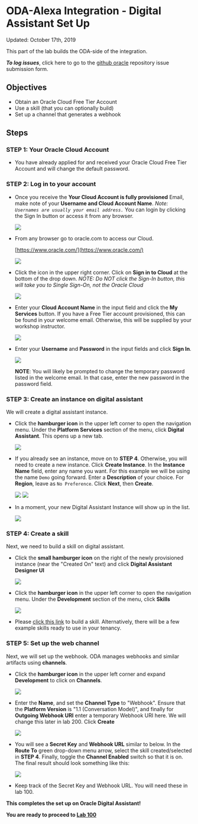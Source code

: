 # ODA-Alexa Integration - Digital Assistant Set Up

Updated: October 17th, 2019

This part of the lab builds the ODA-side of the integration.

***To log issues***, click here to go to the [github oracle](https://github.com/OracleMichael/ODA-Alexa-Workshop/issues/new) repository issue submission form.

## Objectives

- Obtain an Oracle Cloud Free Tier Account
- Use a skill (that you can optionally build)
- Set up a channel that generates a webhook

## Steps

### **STEP 1**: Your Oracle Cloud Account

- You have already applied for and received your Oracle Cloud Free Tier Account and will change the default password.

### **STEP 2**: Log in to your account

- Once you receive the **Your Cloud Account is fully provisioned** Email, make note of your **Username and Cloud Account Name**.   *Note: `Usernames are usually your email address.`*  You can login by clicking the Sign In button or access it from any browser.

    ![](images/signup-email-provisioned.png)

- From any browser go to oracle.com to access our Cloud.

    [https://www.oracle.com/](https://www.oracle.com/)

    ![](images/login-screen.png)

- Click the icon in the upper right corner.  Click on **Sign in to Cloud** at the bottom of the drop down.  *NOTE:  Do NOT click the Sign-In button, this will take you to Single Sign-On, not the Oracle Cloud*

    ![](images/signup.png)

- Enter your **Cloud Account Name** in the input field and click the **My Services** button. If you have a Free Tier account provisioned, this can be found in your welcome email. Otherwise, this will be supplied by your workshop instructor.

    ![](images/login-tenancy.png)  

- Enter your **Username** and **Password** in the input fields and click **Sign In**.

    ![](images/cloud-login.png) 

  **NOTE**: You will likely be prompted to change the temporary password listed in the welcome email. In that case, enter the new password in the password field.

### **STEP 3**: Create an instance on digital assistant

We will create a digital assistant instance.

- Click the **hamburger icon** in the upper left corner to open the navigation menu. Under the **Platform Services** section of the menu, click **Digital Assistant**. This opens up a new tab.

    ![](images/050ODA/digital-assistant.png) 

- If you already see an instance, move on to **STEP 4**. Otherwise, you will need to create a new instance. Click **Create Instance**. In the **Instance Name** field, enter any name you want. For this example we will be using the name `Demo` going forward. Enter a **Description** of your choice. For **Region**, leave as `No Preference`. Click **Next**, then **Create**.

  ![](images/050ODA/create-digital-assistant-p1.png)
  ![](images/050ODA/create-digital-assistant-p2.png)

- In a moment, your new Digital Assistant Instance will show up in the list.

    ![](images/050ODA/digital-assistant-created.png) 

### **STEP 4**: Create a skill

Next, we need to build a skill on digital assistant.

- Click the **small hamburger icon** on the right of the newly provisioned instance (near the "Created On" text) and click **Digital Assistant Designer UI**

  ![](images/050ODA/digital-assistant-designer.png)

- Click the **hamburger icon** in the upper left corner to open the navigation menu. Under the **Development** section of the menu, click **Skills**

  ![](images/050ODA/digital-assistant-skill-p1.png)

- Please [click this link](https://docs.oracle.com/en/cloud/paas/digital-assistant/tutorial-skill/index.html) to build a skill. Alternatively, there will be a few example skills ready to use in your tenancy.

### **STEP 5**: Set up the web channel

Next, we will set up the webhook. ODA manages webhooks and similar artifacts using **channels**.

- Click the **hamburger icon** in the upper left corner and expand **Development** to click on **Channels**.

  ![](images/050ODA/digital-assistant-channel1.png)

- Enter the **Name**, and set the **Channel Type** to "Webhook". Ensure that the **Platform Version** is "1.1 (Conversation Model)", and finally for **Outgoing Webhook URI** enter a temporary Webhook URI here. We will change this later in lab 200. Click **Create**

  ![](images/050ODA/digital-assistant-channel2.png)

- You will see a **Secret Key** and **Webhook URL** similar to below. In the **Route To** green drop-down menu arrow, select the skill created/selected in **STEP 4**. Finally, toggle the **Channel Enabled** switch so that it is on. The final result should look something like this:

  ![](images/050ODA/digital-assistant-channel3.png)

- Keep track of the Secret Key and Webhook URL. You will need these in lab 100.

**This completes the set up on Oracle Digital Assistant!**

**You are ready to proceed to [Lab 100](ODA-Alexa-100.md)**

